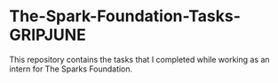 # The-Spark-Foundation-Tasks-GRIPJUNE
This repository contains the tasks that I completed while working as an intern for The Sparks Foundation.
